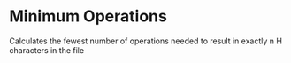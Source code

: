 # Minimum Operations
Calculates the fewest number of operations needed to result in exactly n H characters in the file
